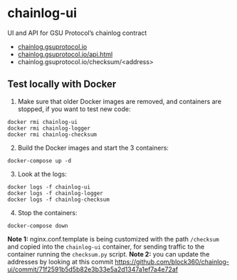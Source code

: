 # chainlog-ui

UI and API for GSU Protocol’s chainlog contract

- [chainlog.gsuprotocol.io](https://chainlog.gsuprotocol.io)
- [chainlog.gsuprotocol.io/api.html](https://chainlog.gsuprotocol.io/api.html)
- chainlog.gsuprotocol.io/checksum/\<address\>

## Test locally with Docker

1. Make sure that older Docker images are removed, and containers are stopped, if you want to test new code:

```
docker rmi chainlog-ui
docker rmi chainlog-logger
docker rmi chainlog-checksum
```

2. Build the Docker images and start the 3 containers:

```
docker-compose up -d
```

3. Look at the logs:

```
docker logs -f chainlog-ui
docker logs -f chainlog-logger
docker logs -f chainlog-checksum
```

4. Stop the containers:

```
docker-compose down
```

**Note 1:** nginx.conf.template is being customized with the path `/checksum` and copied into the `chainlog-ui` container, for sending traffic to the container running the `checksum.py` script.
**Note 2:**
you can update the addresses by looking at this commit https://github.com/block360/chainlog-ui/commit/71f2591b5d5b82e3b33e5a2d1347a1ef7a4e72af
